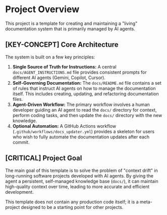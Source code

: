# Project Overview

This project is a template for creating and maintaining a "living" documentation system that is primarily managed by AI agents.

## **[KEY-CONCEPT]** Core Architecture

The system is built on a few key principles:

1.  **Single Source of Truth for Instructions:** A central `docs/AGENT_INSTRUCTIONS.md` file provides consistent prompts for different AI agents (Gemini, Copilot, Cursor).
2.  **Self-Governing Documentation:** The `docs/README.md` file contains a set of rules that instruct AI agents on how to manage the documentation itself. This includes creating, updating, and refactoring documentation files.
3.  **Agent-Driven Workflow:** The primary workflow involves a human developer guiding an AI agent to read the `docs/` directory for context, perform coding tasks, and then update the `docs/` directory with the new knowledge.
4.  **Optional Automation:** A GitHub Actions workflow (`.github/workflows/docs_updater.yml`) provides a skeleton for users who wish to fully automate the documentation updates after each commit.

## **[CRITICAL]** Project Goal

The main goal of this template is to solve the problem of "context drift" in long-running software projects developed with AI agents. By giving the agent a persistent, self-managed knowledge base (`docs/`), it can maintain high-quality context over time, leading to more accurate and efficient development.

This template does not contain any production code itself; it is a meta-project designed to be a starting point for other projects.